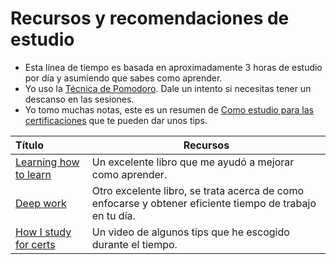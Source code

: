 # Recursos y recomendaciones de estudio

- Esta línea de tiempo es basada en aproximadamente 3 horas de estudio por día y asumiendo que sabes como aprender.
- Yo uso la [Técnica de Pomodoro](https://en.wikipedia.org/wiki/Pomodoro_Technique). Dale un intento si necesitas tener un descanso en las sesiones.
- Yo tomo muchas notas, este es un resumen de [Como estudio para las certificaciones](https://acloudguru.com/blog/engineering/from-student-to-engineer-how-to-study-smarter-for-cloud-cert) que te pueden dar unos tips.


 | Título                    | Recursos                                                                                                                                               |
 | :------------------------ | ------------------------------------------------------------------------------------------------------------------------------------------------------ |
 | [Learning how to learn](https://barbaraoakley.com/books/learning-how-to-learn/)| Un excelente libro que me ayudó a mejorar como aprender.                                          |
 | [Deep work](https://www.calnewport.com/books/deep-work/)             | Otro excelente libro, se trata acerca de como enfocarse y obtener eficiente tiempo de trabajo en tu día.    |
 | [How I study for certs](https://youtu.be/fpPCZqfOBJs)               | Un video de algunos tips que he escogido durante el tiempo.                                                  |


 